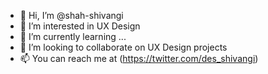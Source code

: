- 👋 Hi, I’m @shah-shivangi
- 👀 I’m interested in UX Design
- 🌱 I’m currently learning ...
- 💞️ I’m looking to collaborate on UX Design projects
- 📫 You can reach me at (https://twitter.com/des_shivangi)

<!---
shah-shivangi/shah-shivangi is a ✨ special ✨ repository because its `README.md` (this file) appears on your GitHub profile.
You can click the Preview link to take a look at your changes.
--->
